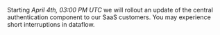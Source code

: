 Starting *April 4th, 03:00 PM UTC* we will rollout an update of the central authentication component to our SaaS customers. You may experience short interruptions in dataflow.
